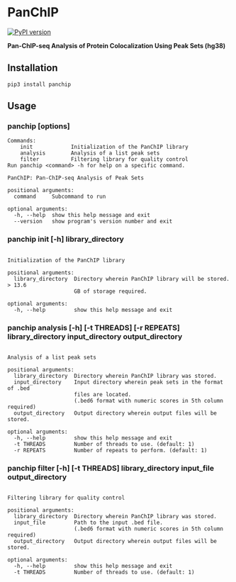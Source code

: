 # PanChIP

[![PyPI version](https://badge.fury.io/py/PanChIP.svg)](https://badge.fury.io/py/PanChIP)

**Pan-ChIP-seq Analysis of Protein Colocalization Using Peak Sets (hg38)**

## Installation
```shell
pip3 install panchip
```

## Usage

### panchip <command> [options]

```shell
Commands:
    init            Initialization of the PanChIP library
    analysis        Analysis of a list peak sets
    filter          Filtering library for quality control
Run panchip <command> -h for help on a specific command.

PanChIP: Pan-ChIP-seq Analysis of Peak Sets

positional arguments:
  command     Subcommand to run

optional arguments:
  -h, --help  show this help message and exit
  --version   show program's version number and exit
```

### panchip init [-h] library_directory

```shell

Initialization of the PanChIP library

positional arguments:
  library_directory  Directory wherein PanChIP library will be stored. > 13.6
                     GB of storage required.

optional arguments:
  -h, --help         show this help message and exit
```

### panchip analysis [-h] [-t THREADS] [-r REPEATS] library_directory input_directory output_directory

```shell

Analysis of a list peak sets

positional arguments:
  library_directory  Directory wherein PanChIP library was stored.
  input_directory    Input directory wherein peak sets in the format of .bed
                     files are located.
                     (.bed6 format with numeric scores in 5th column required)
  output_directory   Output directory wherein output files will be stored.

optional arguments:
  -h, --help         show this help message and exit
  -t THREADS         Number of threads to use. (default: 1)
  -r REPEATS         Number of repeats to perform. (default: 1)
```

### panchip filter [-h] [-t THREADS] library_directory input_file output_directory

```shell

Filtering library for quality control

positional arguments:
  library_directory  Directory wherein PanChIP library was stored.
  input_file         Path to the input .bed file.
                     (.bed6 format with numeric scores in 5th column required)
  output_directory   Output directory wherein output files will be stored.

optional arguments:
  -h, --help         show this help message and exit
  -t THREADS         Number of threads to use. (default: 1)
```
